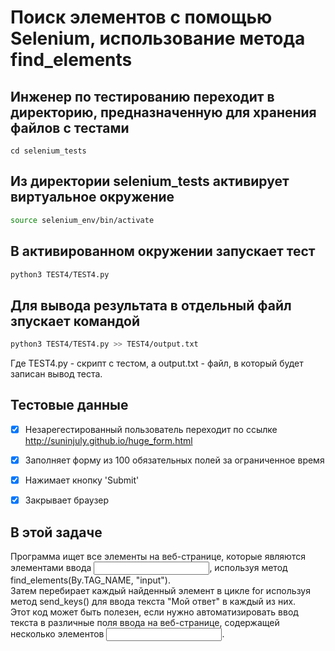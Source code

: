 # Поиск элементов с помощью Selenium, использование метода find_elements

## Инженер по тестированию переходит в директорию, предназначенную для хранения файлов с тестами
```
cd selenium_tests
```
## Из директории selenium_tests активирует виртуальное окружение
```sh
source selenium_env/bin/activate
```
## В активированном окружении запускает тест 
```sh
python3 TEST4/TEST4.py
```
## Для вывода результата в отдельный файл зпускает командой 
```sh
python3 TEST4/TEST4.py >> TEST4/output.txt
```
Где TEST4.py -  скрипт с тестом, а output.txt - файл, в который будет записан вывод теста.

## Тестовые данные
- [x] Незарегестированный пользователь переходит по ссылке http://suninjuly.github.io/huge_form.html
- [x] Заполняет форму из 100 обязательных полей за ограниченное время
- [x] Нажимает кнопку 'Submit'
- [x] Закрывает браузер


## В этой задаче
Программа ищет все элементы на веб-странице, которые являются элементами ввода <input>, используя метод find_elements(By.TAG_NAME, "input").\
Затем перебирает каждый найденный элемент в цикле for используя метод send_keys() для ввода текста "Мой ответ" в каждый из них.\
Этот код может быть полезен, если нужно автоматизировать ввод текста в различные поля ввода на веб-странице, содержащей несколько элементов <input>.
